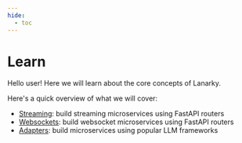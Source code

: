 ```yaml
---
hide:
  - toc
---
```


# Learn

Hello user! Here we will learn about the core concepts of Lanarky.

Here's a quick overview of what we will cover:

- [Streaming](./streaming.md): build streaming microservices using FastAPI routers
- [Websockets](./websockets.md): build websocket microservices using FastAPI routers
- [Adapters](./adapters/index.md): build microservices using popular LLM frameworks
